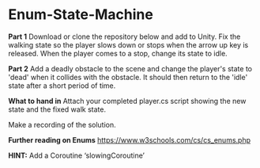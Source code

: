 # Enum-State-Machine
 
**Part 1** 
Download or clone the repository below and add to Unity. Fix the walking state so the player slows down or stops when the arrow up key is released.
When the player comes to a stop, change its state to idle.  

**Part 2** 
Add a deadly obstacle to the scene and change the player's state to 'dead' when it collides with the obstacle. It should then return to the 'idle' state after a short period of time.


**What to hand in** 
Attach your completed player.cs script showing the new state and the fixed walk state.

Make a recording of the solution.

**Further reading on Enums** 
https://www.w3schools.com/cs/cs_enums.php

**HINT:** Add a Coroutine ‘slowingCoroutine’





